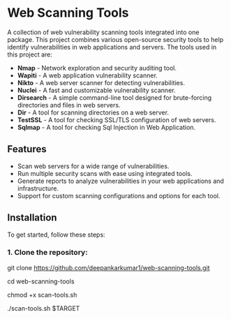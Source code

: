 # Web Scanning Tools

A collection of web vulnerability scanning tools integrated into one package. This project combines various open-source security tools to help identify vulnerabilities in web applications and servers. The tools used in this project are:

- **Nmap** - Network exploration and security auditing tool.
- **Wapiti** - A web application vulnerability scanner.
- **Nikto** - A web server scanner for detecting vulnerabilities.
- **Nuclei** - A fast and customizable vulnerability scanner.
- **Dirsearch** - A simple command-line tool designed for brute-forcing directories and files in web servers.
- **Dir** - A tool for scanning directories on a web server.
- **TestSSL** - A tool for checking SSL/TLS configuration of web servers.
- **Sqlmap** - A tool for checking Sql Injection in Web Application.

## Features

- Scan web servers for a wide range of vulnerabilities.
- Run multiple security scans with ease using integrated tools.
- Generate reports to analyze vulnerabilities in your web applications and infrastructure.
- Support for custom scanning configurations and options for each tool.

## Installation

To get started, follow these steps:

### 1. Clone the repository:

git clone https://github.com/deepankarkumar1/web-scanning-tools.git

cd web-scanning-tools

chmod +x scan-tools.sh

./scan-tools.sh $TARGET

